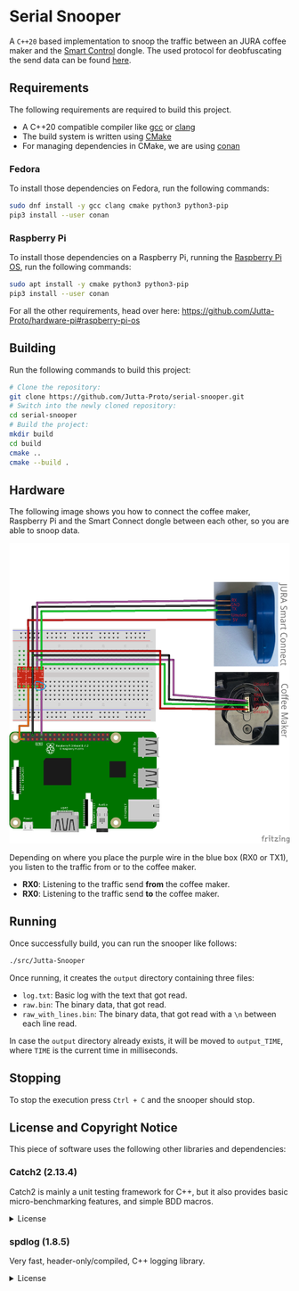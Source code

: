 # Serial Snooper
A `C++20` based implementation to snoop the traffic between an JURA coffee maker and the [Smart Control](https://uk.jura.com/en/homeproducts/accessories/SmartConnect-Main-72167) dongle.
The used protocol for deobfuscating the send data can be found [here](https://github.com/Jutta-Proto/protocol-cpp).

## Requirements
The following requirements are required to build this project.
* A C++20 compatible compiler like [gcc](https://gcc.gnu.org/) or [clang](https://clang.llvm.org/)
* The build system is written using [CMake](https://cmake.org/)
* For managing dependencies in CMake, we are using [conan](https://conan.io/)

### Fedora
To install those dependencies on Fedora, run the following commands:
```bash
sudo dnf install -y gcc clang cmake python3 python3-pip
pip3 install --user conan
```

### Raspberry Pi
To install those dependencies on a Raspberry Pi, running the [Raspberry Pi OS](https://www.raspberrypi.org/software/), run the following commands:
```bash
sudo apt install -y cmake python3 python3-pip
pip3 install --user conan
```
For all the other requirements, head over here: https://github.com/Jutta-Proto/hardware-pi#raspberry-pi-os

## Building
Run the following commands to build this project:
```bash
# Clone the repository:
git clone https://github.com/Jutta-Proto/serial-snooper.git
# Switch into the newly cloned repository:
cd serial-snooper
# Build the project:
mkdir build
cd build
cmake ..
cmake --build .
```

## Hardware
The following image shows you how to connect the coffee maker, Raspberry Pi and the Smart Connect dongle between each other, so you are able to snoop data.

![Pinout Raspberry Pi](misc/Pinout_Raspberry_Pi.png)

Depending on where you place the purple wire in the blue box (RX0 or TX1), you listen to the traffic from or to the coffee maker.

* **RX0**: Listening to the traffic send **from** the coffee maker.
* **RX0**: Listening to the traffic send **to** the coffee maker.

## Running
Once successfully build, you can run the snooper like follows:
```bash
./src/Jutta-Snooper
```

Once running, it creates the `output` directory containing three files:
* `log.txt`: Basic log with the text that got read.
* `raw.bin`: The binary data, that got read.
* `raw_with_lines.bin`: The binary data, that got read with a `\n` between each line read.

In case the `output` directory already exists, it will be moved to `output_TIME`, where `TIME` is the current time in milliseconds.

## Stopping
To stop the execution press `Ctrl + C` and the snooper should stop.

## License and Copyright Notice 
This piece of software uses the following other libraries and dependencies:

### Catch2 (2.13.4)
Catch2 is mainly a unit testing framework for C++, but it also provides basic micro-benchmarking features, and simple BDD macros.

<details>
  <summary>License</summary>

```
Boost Software License - Version 1.0 - August 17th, 2003

Permission is hereby granted, free of charge, to any person or organization
obtaining a copy of the software and accompanying documentation covered by
this license (the "Software") to use, reproduce, display, distribute,
execute, and transmit the Software, and to prepare derivative works of the
Software, and to permit third-parties to whom the Software is furnished to
do so, all subject to the following:

The copyright notices in the Software and this entire statement, including
the above license grant, this restriction and the following disclaimer,
must be included in all copies of the Software, in whole or in part, and
all derivative works of the Software, unless such copies or derivative
works are solely in the form of machine-executable object code generated by
a source language processor.

THE SOFTWARE IS PROVIDED "AS IS", WITHOUT WARRANTY OF ANY KIND, EXPRESS OR
IMPLIED, INCLUDING BUT NOT LIMITED TO THE WARRANTIES OF MERCHANTABILITY,
FITNESS FOR A PARTICULAR PURPOSE, TITLE AND NON-INFRINGEMENT. IN NO EVENT
SHALL THE COPYRIGHT HOLDERS OR ANYONE DISTRIBUTING THE SOFTWARE BE LIABLE
FOR ANY DAMAGES OR OTHER LIABILITY, WHETHER IN CONTRACT, TORT OR OTHERWISE,
ARISING FROM, OUT OF OR IN CONNECTION WITH THE SOFTWARE OR THE USE OR OTHER
DEALINGS IN THE SOFTWARE.
```

</details>

### spdlog (1.8.5)
Very fast, header-only/compiled, C++ logging library.

<details>
  <summary>License</summary>

```
The MIT License (MIT)

Copyright (c) 2016 Gabi Melman.                                       

Permission is hereby granted, free of charge, to any person obtaining a copy
of this software and associated documentation files (the "Software"), to deal
in the Software without restriction, including without limitation the rights
to use, copy, modify, merge, publish, distribute, sublicense, and/or sell
copies of the Software, and to permit persons to whom the Software is
furnished to do so, subject to the following conditions:

The above copyright notice and this permission notice shall be included in
all copies or substantial portions of the Software.

THE SOFTWARE IS PROVIDED "AS IS", WITHOUT WARRANTY OF ANY KIND, EXPRESS OR
IMPLIED, INCLUDING BUT NOT LIMITED TO THE WARRANTIES OF MERCHANTABILITY,
FITNESS FOR A PARTICULAR PURPOSE AND NONINFRINGEMENT.  IN NO EVENT SHALL THE
AUTHORS OR COPYRIGHT HOLDERS BE LIABLE FOR ANY CLAIM, DAMAGES OR OTHER
LIABILITY, WHETHER IN AN ACTION OF CONTRACT, TORT OR OTHERWISE, ARISING FROM,
OUT OF OR IN CONNECTION WITH THE SOFTWARE OR THE USE OR OTHER DEALINGS IN
THE SOFTWARE.

-- NOTE: Third party dependency used by this software --
This software depends on the fmt lib (MIT License),
and users must comply to its license: https://github.com/fmtlib/fmt/blob/master/LICENSE.rst
```

</details>
